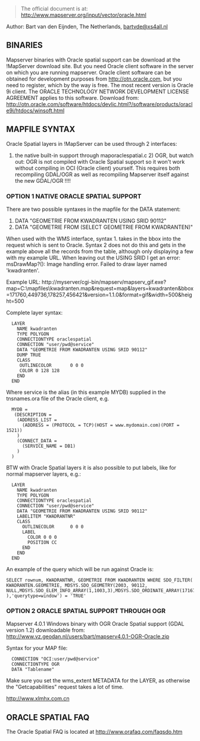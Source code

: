 >                                                                                                                                                                                                                                                                                                                                                                                                                                                                                                                                                                                    
> The official document is at: http://www.mapserver.org/input/vector/oracle.html                                                                                                                                                                                                                                                                                                                                                                                                                                                                                                           
>                                                                                                                                                                                                                                                                                                                                                                                                                                                                                                                                                                                    
                                                                                                                                                                                                                                                                                                                                                                                                                                                                                                                                                                                         
Author: Bart van den Eijnden, The Netherlands, bartvde@xs4all.nl                                                                                                                                                                                                                                                                                                                                                                                                                                                                                                                         
                                                                                                                                                                                                                                                                                                                                                                                                                                                                                                                                                                                         
## BINARIES                                                                                                                                                                                                                                                                                                                                                                                                                                                                                                                                                                          
Mapserver binaries with Oracle spatial support can be download at the !MapServer download site. But you need Oracle client software in the server on which you are running mapserver. Oracle client software can be obtained for development purposes from http://otn.oracle.com, but you need to register, which by the way is free. The most recent version is Oracle 9i client. The ORACLE TECHNOLOGY NETWORK DEVELOPMENT LICENSE AGREEMENT applies to this software. Download from: http://otn.oracle.com/software/htdocs/devlic.html?/software/products/oracle9i/htdocs/winsoft.html
                                                                                                                                                                                                                                                                                                                                                                                                                                                                                                                                                                                         
## MAPFILE SYNTAX                                                                                                                                                                                                                                                                                                                                                                                                                                                                                                                                                                     
Oracle Spatial layers in !MapServer can be used through 2 interfaces:                                                                                                                                                                                                                                                                                                                                                                                                                                                                                                                    
                                                                                                                                                                                                                                                                                                                                                                                                                                                                                                                                                                                         
1) the native built-in support through maporaclespatial.c 2) OGR, but watch out: OGR is not compiled with Oracle Spatial support so it won't work without compiling in OCI (Oracle client) yourself. This requires both recompiling GDAL/OGR as well as recompiling Mapserver itself against the new GDAL/OGR !!!!                                                                                                                                                                                                                                                                       
                                                                                                                                                                                                                                                                                                                                                                                                                                                                                                                                                                                         
### OPTION 1 NATIVE ORACLE SPATIAL SUPPORT                                                                                                                                                                                                                                                                                                                                                                                                                                                                                                                                          
                                                                                                                                                                                                                                                                                                                                                                                                                                                                                                                                                                                         
There are two possible syntaxes in the mapfile for the DATA statement:                                                                                                                                                                                                                                                                                                                                                                                                                                                                                                                   
                                                                                                                                                                                                                                                                                                                                                                                                                                                                                                                                                                                         
   1. DATA "GEOMETRIE FROM KWADRANTEN USING SRID 90112"                                                                                                                                                                                                                                                                                                                                                                                                                                                                                                                                  
   2. DATA "GEOMETRIE FROM (SELECT GEOMETRIE FROM KWADRANTEN)"                                                                                                                                                                                                                                                                                                                                                                                                                                                                                                                           
                                                                                                                                                                                                                                                                                                                                                                                                                                                                                                                                                                                         
When used with the WMS interface, syntax 1. takes in the bbox into the request which is sent to Oracle. Syntax 2 does not do this and gets in the example above all the records from the table, although only displaying a few with my example URL. When leaving out the USING SRID I get an error: msDrawMap?(): Image handling error. Failed to draw layer named 'kwadranten'.                                                                                                                                                                                                         
                                                                                                                                                                                                                                                                                                                                                                                                                                                                                                                                                                                         
Example URL: http://myserver/cgi-bin/mapserv/mapserv_gif.exe?map=C:\mapfiles\kwadranten.map&request=map&layers=kwadranten&bbox=171760,449736,178257,456421&version=1.1.0&format=gif&width=500&height=500                                                                                                                                                                                                                                                                                                                                                                                 
                                                                                                                                                                                                                                                                                                                                                                                                                                                                                                                                                                                         
Complete layer syntax:                                                                                                                                                                                                                                                                                                                                                                                                                                                                                                                                                                   

```                                                                                                                                                                                                                                                                                                                                                                                                                                                                                                                                                                                      
  LAYER                                                                                                                                                                                                                                                                                                                                                                                                                                                                                                                                                                                  
    NAME kwadranten                                                                                                                                                                                                                                                                                                                                                                                                                                                                                                                                                                      
    TYPE POLYGON                                                                                                                                                                                                                                                                                                                                                                                                                                                                                                                                                                         
    CONNECTIONTYPE oraclespatial                                                                                                                                                                                                                                                                                                                                                                                                                                                                                                                                                         
    CONNECTION "user/pwd@service"                                                                                                                                                                                                                                                                                                                                                                                                                                                                                                                                                        
    DATA "GEOMETRIE FROM KWADRANTEN USING SRID 90112"                                                                                                                                                                                                                                                                                                                                                                                                                                                                                                                                    
    DUMP TRUE                                                                                                                                                                                                                                                                                                                                                                                                                                                                                                                                                                            
    CLASS                                                                                                                                                                                                                                                                                                                                                                                                                                                                                                                                                                                
     OUTLINECOLOR       0 0 0                                                                                                                                                                                                                                                                                                                                                                                                                                                                                                                                                            
     COLOR 0 128 128                                                                                                                                                                                                                                                                                                                                                                                                                                                                                                                                                                     
    END                                                                                                                                                                                                                                                                                                                                                                                                                                                                                                                                                                                  
  END                                                                                                                                                                                                                                                                                                                                                                                                                                                                                                                                                                                    
```                                                                                                                                                                                                                                                                                                                                                                                                                                                                                                                                                                                      
Where service is the alias (in this example MYDB) supplied in the tnsnames.ora file of the Oracle client, e.g.                                                                                                                                                                                                                                                                                                                                                                                                                                                                           

```                                                                                                                                                                                                                                                                                                                                                                                                                                                                                                                                                                                      
  MYDB =                                                                                                                                                                                                                                                                                                                                                                                                                                                                                                                                                                                 
   (DESCRIPTION =                                                                                                                                                                                                                                                                                                                                                                                                                                                                                                                                                                        
    (ADDRESS_LIST =                                                                                                                                                                                                                                                                                                                                                                                                                                                                                                                                                                      
      (ADDRESS = (PROTOCOL = TCP)(HOST = www.mydomain.com)(PORT = 1521))                                                                                                                                                                                                                                                                                                                                                                                                                                                                                                                 
    )                                                                                                                                                                                                                                                                                                                                                                                                                                                                                                                                                                                    
    (CONNECT_DATA =                                                                                                                                                                                                                                                                                                                                                                                                                                                                                                                                                                      
      (SERVICE_NAME = DB1)                                                                                                                                                                                                                                                                                                                                                                                                                                                                                                                                                               
    )                                                                                                                                                                                                                                                                                                                                                                                                                                                                                                                                                                                    
  )                                                                                                                                                                                                                                                                                                                                                                                                                                                                                                                                                                                      
```                                                                                                                                                                                                                                                                                                                                                                                                                                                                                                                                                                                      
BTW with Oracle Spatial layers it is also possible to put labels, like for normal mapserver layers, e.g.:                                                                                                                                                                                                                                                                                                                                                                                                                                                                                

```                                                                                                                                                                                                                                                                                                                                                                                                                                                                                                                                                                                      
  LAYER                                                                                                                                                                                                                                                                                                                                                                                                                                                                                                                                                                                  
    NAME kwadranten                                                                                                                                                                                                                                                                                                                                                                                                                                                                                                                                                                      
    TYPE POLYGON                                                                                                                                                                                                                                                                                                                                                                                                                                                                                                                                                                         
    CONNECTIONTYPE oraclespatial                                                                                                                                                                                                                                                                                                                                                                                                                                                                                                                                                         
    CONNECTION "user/pwd@service"                                                                                                                                                                                                                                                                                                                                                                                                                                                                                                                                                        
    DATA "GEOMETRIE FROM KWADRANTEN USING SRID 90112"                                                                                                                                                                                                                                                                                                                                                                                                                                                                                                                                    
    LABELITEM "KWADRANTNR"                                                                                                                                                                                                                                                                                                                                                                                                                                                                                                                                                               
    CLASS                                                                                                                                                                                                                                                                                                                                                                                                                                                                                                                                                                                
      OUTLINECOLOR      0 0 0                                                                                                                                                                                                                                                                                                                                                                                                                                                                                                                                                            
      LABEL                                                                                                                                                                                                                                                                                                                                                                                                                                                                                                                                                                              
        COLOR 0 0 0                                                                                                                                                                                                                                                                                                                                                                                                                                                                                                                                                                      
        POSITION CC                                                                                                                                                                                                                                                                                                                                                                                                                                                                                                                                                                      
      END                                                                                                                                                                                                                                                                                                                                                                                                                                                                                                                                                                                
    END                                                                                                                                                                                                                                                                                                                                                                                                                                                                                                                                                                                  
  END                                                                                                                                                                                                                                                                                                                                                                                                                                                                                                                                                                                    
```                                                                                                                                                                                                                                                                                                                                                                                                                                                                                                                                                                                      
An example of the query which will be run against Oracle is:                                                                                                                                                                                                                                                                                                                                                                                                                                                                                                                             

```                                                                                                                                                                                                                                                                                                                                                                                                                                                                                                                                                                                      
SELECT rownum, KWADRANTNR, GEOMETRIE FROM KWADRANTEN WHERE SDO_FILTER( KWADRANTEN.GEOMETRIE, MDSYS.SDO_GEOMETRY(2003, 90112, NULL,MDSYS.SDO_ELEM_INFO_ARRAY(1,1003,3),MDSYS.SDO_ORDINATE_ARRAY(171673.094,449742.685,178343.906,456414.315) ),'querytype=window') = 'TRUE'                                                                                                                                                                                                                                                                                                               
```                                                                                                                                                                                                                                                                                                                                                                                                                                                                                                                                                                                      
### OPTION 2 ORACLE SPATIAL SUPPORT THROUGH OGR                                                                                                                                                                                                                                                                                                                                                                                                                                                                                                                                    
                                                                                                                                                                                                                                                                                                                                                                                                                                                                                                                                                                                         
Mapserver 4.0.1 Windows binary with OGR Oracle Spatial support (GDAL version 1.2) downloadable from: http://www.vz.geodan.nl/users/bart/mapserv4.0.1-OGR-Oracle.zip                                                                                                                                                                                                                                                                                                                                                                                                                      
                                                                                                                                                                                                                                                                                                                                                                                                                                                                                                                                                                                         
Syntax for your MAP file:                                                                                                                                                                                                                                                                                                                                                                                                                                                                                                                                                                

```                                                                                                                                                                                                                                                                                                                                                                                                                                                                                                                                                                                      
  CONNECTION "OCI:user/pwd@service"                                                                                                                                                                                                                                                                                                                                                                                                                                                                                                                                                      
  CONNECTIONTYPE OGR                                                                                                                                                                                                                                                                                                                                                                                                                                                                                                                                                                     
  DATA "Tablename"                                                                                                                                                                                                                                                                                                                                                                                                                                                                                                                                                                       
```                                                                                                                                                                                                                                                                                                                                                                                                                                                                                                                                                                                      
Make sure you set the wms_extent METADATA for the LAYER, as otherwise the "Getcapabilities" request takes a lot of time.                                                                                                                                                                                                                                                                                                                                                                                                                                                                 
                                                                                                                                                                                                                                                                                                                                                                                                                                                                                                                                                                                         
http://www.xlmhx.com.cn                                                                                                                                                                                                                                                                                                                                                                                                                                                                                                                                                                  
                                                                                                                                                                                                                                                                                                                                                                                                                                                                                                                                                                                         
## ORACLE SPATIAL FAQ                                                                                                                                                                                                                                                                                                                                                                                                                                                                                                                                                                 
                                                                                                                                                                                                                                                                                                                                                                                                                                                                                                                                                                                         
The Oracle Spatial FAQ is located at http://www.orafaq.com/faqsdo.htm
